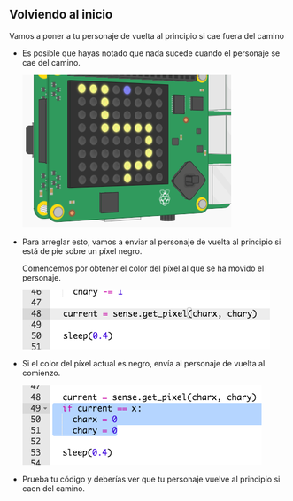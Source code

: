 ## Volviendo al inicio

Vamos a poner a tu personaje de vuelta al principio si cae fuera del camino

+ Es posible que hayas notado que nada sucede cuando el personaje se cae del camino.
    
    ![screenshot](images/tightrope-off-path.png)

+ Para arreglar esto, vamos a enviar al personaje de vuelta al principio si está de pie sobre un píxel negro.
    
    Comencemos por obtener el color del píxel al que se ha movido el personaje.
    
    ![screenshot](images/tightrope-get-pixel.png)

+ Si el color del píxel actual es negro, envía al personaje de vuelta al comienzo.
    
    ![captura de pantalla](images/tightrope-reset.png)

+ Prueba tu código y deberías ver que tu personaje vuelve al principio si caen del camino.